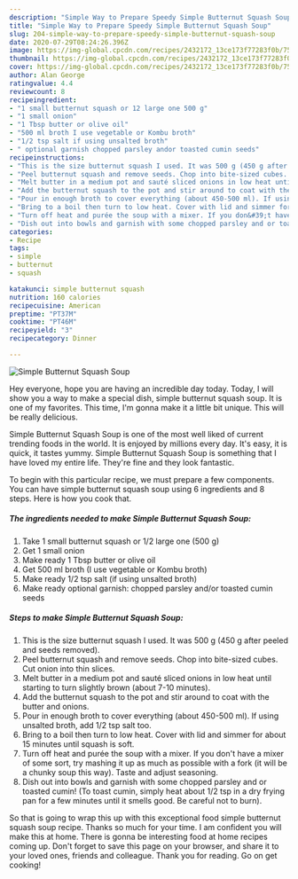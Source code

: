 ```yaml
---
description: "Simple Way to Prepare Speedy Simple Butternut Squash Soup"
title: "Simple Way to Prepare Speedy Simple Butternut Squash Soup"
slug: 204-simple-way-to-prepare-speedy-simple-butternut-squash-soup
date: 2020-07-29T08:24:26.396Z
image: https://img-global.cpcdn.com/recipes/2432172_13ce173f77283f0b/751x532cq70/simple-butternut-squash-soup-recipe-main-photo.jpg
thumbnail: https://img-global.cpcdn.com/recipes/2432172_13ce173f77283f0b/751x532cq70/simple-butternut-squash-soup-recipe-main-photo.jpg
cover: https://img-global.cpcdn.com/recipes/2432172_13ce173f77283f0b/751x532cq70/simple-butternut-squash-soup-recipe-main-photo.jpg
author: Alan George
ratingvalue: 4.4
reviewcount: 8
recipeingredient:
- "1 small butternut squash or 12 large one 500 g"
- "1 small onion"
- "1 Tbsp butter or olive oil"
- "500 ml broth I use vegetable or Kombu broth"
- "1/2 tsp salt if using unsalted broth"
- " optional garnish chopped parsley andor toasted cumin seeds"
recipeinstructions:
- "This is the size butternut squash I used. It was 500 g (450 g after peeled and seeds removed)."
- "Peel butternut squash and remove seeds. Chop into bite-sized cubes. Cut onion into thin slices."
- "Melt butter in a medium pot and sauté sliced onions in low heat until starting to turn slightly brown (about 7-10 minutes)."
- "Add the butternut squash to the pot and stir around to coat with the butter and onions."
- "Pour in enough broth to cover everything (about 450-500 ml). If using unsalted broth, add 1/2 tsp salt too."
- "Bring to a boil then turn to low heat. Cover with lid and simmer for about 15 minutes until squash is soft."
- "Turn off heat and purée the soup with a mixer. If you don&#39;t have a mixer of some sort, try mashing it up as much as possible with a fork (it will be a chunky soup this way). Taste and adjust seasoning."
- "Dish out into bowls and garnish with some chopped parsley and or toasted cumin! (To toast cumin, simply heat about 1/2 tsp in a dry frying pan for a few minutes until it smells good. Be careful not to burn)."
categories:
- Recipe
tags:
- simple
- butternut
- squash

katakunci: simple butternut squash 
nutrition: 160 calories
recipecuisine: American
preptime: "PT37M"
cooktime: "PT46M"
recipeyield: "3"
recipecategory: Dinner

---
```



![Simple Butternut Squash Soup](https://img-global.cpcdn.com/recipes/2432172_13ce173f77283f0b/751x532cq70/simple-butternut-squash-soup-recipe-main-photo.jpg)

Hey everyone, hope you are having an incredible day today. Today, I will show you a way to make a special dish, simple butternut squash soup. It is one of my favorites. This time, I'm gonna make it a little bit unique. This will be really delicious.

Simple Butternut Squash Soup is one of the most well liked of current trending foods in the world. It is enjoyed by millions every day. It's easy, it is quick, it tastes yummy. Simple Butternut Squash Soup is something that I have loved my entire life. They're fine and they look fantastic.




To begin with this particular recipe, we must prepare a few components. You can have simple butternut squash soup using 6 ingredients and 8 steps. Here is how you cook that.

<!--inarticleads1-->

##### The ingredients needed to make Simple Butternut Squash Soup:

1. Take 1 small butternut squash or 1/2 large one (500 g)
1. Get 1 small onion
1. Make ready 1 Tbsp butter or olive oil
1. Get 500 ml broth (I use vegetable or Kombu broth)
1. Make ready 1/2 tsp salt (if using unsalted broth)
1. Make ready  optional garnish: chopped parsley and/or toasted cumin seeds




<!--inarticleads2-->

##### Steps to make Simple Butternut Squash Soup:

1. This is the size butternut squash I used. It was 500 g (450 g after peeled and seeds removed).
1. Peel butternut squash and remove seeds. Chop into bite-sized cubes. Cut onion into thin slices.
1. Melt butter in a medium pot and sauté sliced onions in low heat until starting to turn slightly brown (about 7-10 minutes).
1. Add the butternut squash to the pot and stir around to coat with the butter and onions.
1. Pour in enough broth to cover everything (about 450-500 ml). If using unsalted broth, add 1/2 tsp salt too.
1. Bring to a boil then turn to low heat. Cover with lid and simmer for about 15 minutes until squash is soft.
1. Turn off heat and purée the soup with a mixer. If you don&#39;t have a mixer of some sort, try mashing it up as much as possible with a fork (it will be a chunky soup this way). Taste and adjust seasoning.
1. Dish out into bowls and garnish with some chopped parsley and or toasted cumin! (To toast cumin, simply heat about 1/2 tsp in a dry frying pan for a few minutes until it smells good. Be careful not to burn).




So that is going to wrap this up with this exceptional food simple butternut squash soup recipe. Thanks so much for your time. I am confident you will make this at home. There is gonna be interesting food at home recipes coming up. Don't forget to save this page on your browser, and share it to your loved ones, friends and colleague. Thank you for reading. Go on get cooking!
